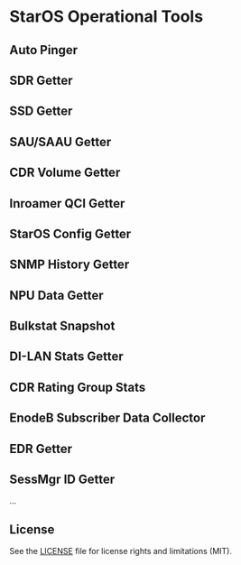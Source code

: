 # StarOS Operational Tools
<placeholder>

## Auto Pinger

## SDR Getter

## SSD Getter

## SAU/SAAU Getter

## CDR Volume Getter

## Inroamer QCI Getter

## StarOS Config Getter

## SNMP History Getter

## NPU Data Getter

## Bulkstat Snapshot

## DI-LAN Stats Getter

## CDR Rating Group Stats

## EnodeB Subscriber Data Collector

## EDR Getter

## SessMgr ID Getter

...

## License

See the [LICENSE](LICENSE.md) file for license rights and limitations (MIT).
